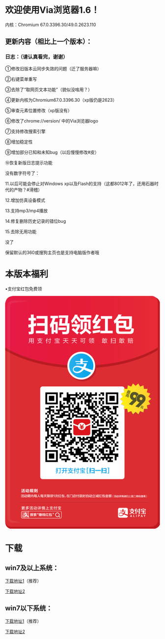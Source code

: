 # 欢迎使用Via浏览器1.6！

内核：Chromium 67.0.3396.30/49.0.2623.110

## 更新内容（相比上一个版本）：

### 日志：（请认真看完，谢谢）

①修改旧版本云同步失效的问题（迁了服务器嘛）

②右键菜单重写

③去除了“取网页文本功能”（貌似没啥用？）

④更新内核为Chromium67.0.3396.30（xp版仍是2623）

⑤审查元素位置修改（xp版没有）

⑥修改了chrome://version/ 中的Via浏览器logo

⑦支持修改搜索引擎

⑧增加稳定性

⑨增加部分已知和未知bug（以后慢慢修改#皮）

⑩恢复新版日志提示功能

没有数字符号了：

11.以后可能会停止对Windows xp以及Flash的支持（这都8012年了，还用石器时代的产物？#滑稽）

12.增加仿真设备模式

13.支持mp3/mp4播放

14.修复删除历史记录的错位bug

15.去除无用功能

没了


保留默认的360或搜狗主页也是支持电脑版作者哦

# 本版本福利

•支付宝红包免费领

![红包](1524144660703.jpg)

# 下载

## win7及以上系统：

[下载地址1](https://dmlgzs.pipipan.com/fs/11269684-297895017)（推荐）

[下载地址2](https://pan.baidu.com/s/1k9_xIKHhkUCfWZmbBzR5PA)

## win7以下系统：

[下载地址1](https://dmlgzs.pipipan.com/fs/11269684-297893997)（推荐）

[下载地址2](https://pan.baidu.com/s/1PYtsrNV-fFuPZkHnfKIjig)
